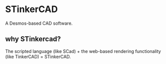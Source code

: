 # STinkerCAD
A Desmos-based CAD software.

## why STinkercad?
The scripted language (like SCad) + the web-based rendering functionality (like TinkerCAD) = STinkerCAD.
